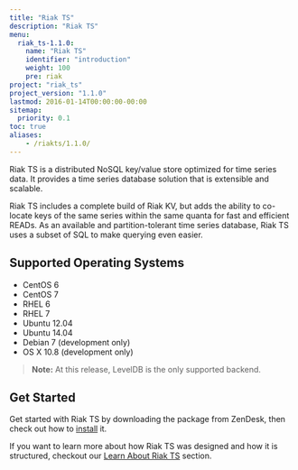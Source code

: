 ```yaml
---
title: "Riak TS"
description: "Riak TS"
menu:
  riak_ts-1.1.0:
    name: "Riak TS"
    identifier: "introduction"
    weight: 100
    pre: riak
project: "riak_ts"
project_version: "1.1.0"
lastmod: 2016-01-14T00:00:00-00:00
sitemap:
  priority: 0.1
toc: true
aliases:
    - /riakts/1.1.0/
---
```


[installing]: installing/
[learnabout]: learn-about/

Riak TS is a distributed NoSQL key/value store optimized for time series data. It provides a time series database solution that is extensible and scalable.

Riak TS includes a complete build of Riak KV, but adds the ability to co-locate keys of the same series within the same quanta for fast and efficient READs. As  an available and partition-tolerant time series database, Riak TS uses a subset of SQL to make querying even easier.

## Supported Operating Systems

* CentOS 6
* CentOS 7
* RHEL 6
* RHEL 7
* Ubuntu 12.04
* Ubuntu 14.04
* Debian 7 (development only)
* OS X 10.8 (development only)

>**Note:** At this release, LevelDB is the only supported backend.

## Get Started

Get started with Riak TS by downloading the package from ZenDesk, then check out how to [install][installing] it.

If you want to learn more about how Riak TS was designed and how it is structured, checkout our [Learn About Riak TS][learnabout] section.

